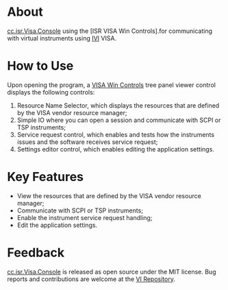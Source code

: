 # About

[cc.isr.Visa.Console] using the [ISR VISA Win Controls].for communicating with virtual instruments using [IVI] VISA.

# How to Use

Upon opening the program, a [VISA Win Controls] tree panel viewer control displays the following controls:
1. Resource Name Selector, which displays the resources that are defined by the VISA vendor resource manager;
1. Simple IO where you can open a session and communicate with SCPI or TSP instruments;
1. Service request control, which enables and tests how the instruments issues and the software receives service request;
1. Settings editor control, which enables editing the application settings.

# Key Features

* View the resources that are defined by the VISA vendor resource manager;
* Communicate with SCPI or TSP instruments;
* Enable the instrument service request handling;
* Edit the application settings. 

# Feedback

[cc.isr.Visa.Console] is released as open source under the MIT license.
Bug reports and contributions are welcome at the [VI Repository].

[VI Repository]: https://www.github.com/atecoder/ds.vi.ivi
[cc.isr.Visa.Console]: https://github.com/atecoder/dn.vi.ivi/src/visa/visa.console
[VISA Win Controls]: https://github.com/atecoder/dn.vi.ivi/src/visa/visa.win.controls
[IVI]: https://www.ivifoundation.org
